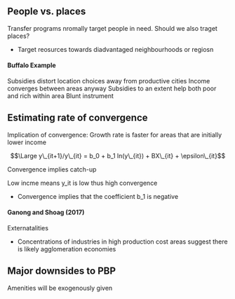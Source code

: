 ---
---

## People vs. places

Transfer programs nromally target people in need. Should we also traget places?

* Target reosurces towards diadvantaged neighbourhoods or regiosn

#### Buffalo Example

Subsidies distort location choices away from productive cities
Income converges between areas anyway
Subsidies to an extent help both poor and rich within area
Blunt instrument

## Estimating rate of convergence

Implication of convergence: Growth rate is faster for areas that are initially lower income

$$\Large y\_{it+1}/y\_{it} = b_0 + b_1 ln(y\_{it}) + BX\_{it} + \epsilon\_{it}$$

Convergence implies catch-up

Low incme means y_it is low thus high convergence

* Convergence implies that the coefficient b_1 is negative

#### Ganong and Shoag (2017)

Externatalities

* Concentrations of industries in high production cost areas suggest there is likely agglomeration economies

## Major downsides to PBP

Amenities will be exogenously given
